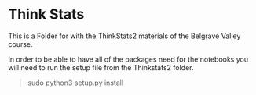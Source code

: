 # Think Stats

This is a Folder for with the ThinkStats2 materials of the Belgrave Valley course.

In order to be able to have all of the packages need for the notebooks you will need to run the setup file from the Thinkstats2 folder.

> sudo python3 setup.py install
